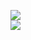 [![](https://img.shields.io/badge/Made%20With-Github%20Spray-lightgrey.svg?style=for-the-badge&logo=github)](https://github.com/Annihil/github-spray#31034)  
[![](https://i.imgur.com/2DrTn0Z.gif)](https://github.com/Annihil/github-spray)